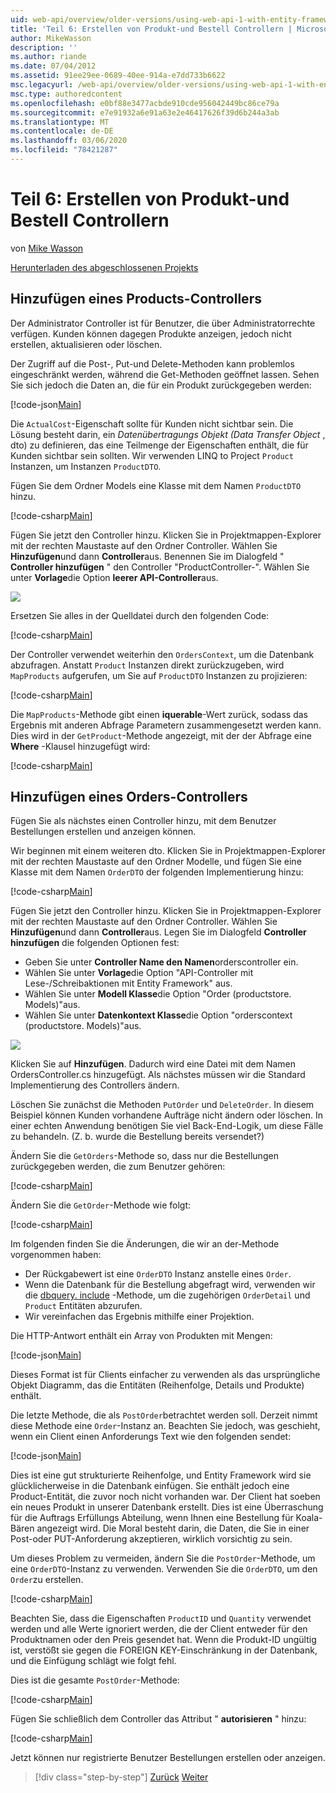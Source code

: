 ```yaml
---
uid: web-api/overview/older-versions/using-web-api-1-with-entity-framework-5/using-web-api-with-entity-framework-part-6
title: 'Teil 6: Erstellen von Produkt-und Bestell Controllern | Microsoft-Dokumentation'
author: MikeWasson
description: ''
ms.author: riande
ms.date: 07/04/2012
ms.assetid: 91ee29ee-0689-40ee-914a-e7dd733b6622
msc.legacyurl: /web-api/overview/older-versions/using-web-api-1-with-entity-framework-5/using-web-api-with-entity-framework-part-6
msc.type: authoredcontent
ms.openlocfilehash: e0bf88e3477acbde910cde956042449bc86ce79a
ms.sourcegitcommit: e7e91932a6e91a63e2e46417626f39d6b244a3ab
ms.translationtype: MT
ms.contentlocale: de-DE
ms.lasthandoff: 03/06/2020
ms.locfileid: "78421287"
---
```

# <a name="part-6-creating-product-and-order-controllers"></a>Teil 6: Erstellen von Produkt-und Bestell Controllern

von [Mike Wasson](https://github.com/MikeWasson)

[Herunterladen des abgeschlossenen Projekts](https://code.msdn.microsoft.com/ASP-NET-Web-API-with-afa30545)

## <a name="add-a-products-controller"></a>Hinzufügen eines Products-Controllers

Der Administrator Controller ist für Benutzer, die über Administratorrechte verfügen. Kunden können dagegen Produkte anzeigen, jedoch nicht erstellen, aktualisieren oder löschen.

Der Zugriff auf die Post-, Put-und Delete-Methoden kann problemlos eingeschränkt werden, während die Get-Methoden geöffnet lassen. Sehen Sie sich jedoch die Daten an, die für ein Produkt zurückgegeben werden:

[!code-json[Main](using-web-api-with-entity-framework-part-6/samples/sample1.json?highlight=1)]

Die `ActualCost`-Eigenschaft sollte für Kunden nicht sichtbar sein. Die Lösung besteht darin, ein *Datenübertragungs Objekt (Data Transfer Object* , dto) zu definieren, das eine Teilmenge der Eigenschaften enthält, die für Kunden sichtbar sein sollten. Wir verwenden LINQ to Project `Product` Instanzen, um Instanzen `ProductDTO`.

Fügen Sie dem Ordner Models eine Klasse mit dem Namen `ProductDTO` hinzu.

[!code-csharp[Main](using-web-api-with-entity-framework-part-6/samples/sample2.cs)]

Fügen Sie jetzt den Controller hinzu. Klicken Sie in Projektmappen-Explorer mit der rechten Maustaste auf den Ordner Controller. Wählen Sie **Hinzufügen**und dann **Controller**aus. Benennen Sie im Dialogfeld " **Controller hinzufügen** " den Controller &quot;ProductController-&quot;. Wählen Sie unter **Vorlage**die Option **leerer API-Controller**aus.

![](using-web-api-with-entity-framework-part-6/_static/image1.png)

Ersetzen Sie alles in der Quelldatei durch den folgenden Code:

[!code-csharp[Main](using-web-api-with-entity-framework-part-6/samples/sample3.cs)]

Der Controller verwendet weiterhin den `OrdersContext`, um die Datenbank abzufragen. Anstatt `Product` Instanzen direkt zurückzugeben, wird `MapProducts` aufgerufen, um Sie auf `ProductDTO` Instanzen zu projizieren:

[!code-csharp[Main](using-web-api-with-entity-framework-part-6/samples/sample4.cs?highlight=1)]

Die `MapProducts`-Methode gibt einen **iquerable**-Wert zurück, sodass das Ergebnis mit anderen Abfrage Parametern zusammengesetzt werden kann. Dies wird in der `GetProduct`-Methode angezeigt, mit der der Abfrage eine **Where** -Klausel hinzugefügt wird:

[!code-csharp[Main](using-web-api-with-entity-framework-part-6/samples/sample5.cs?highlight=2)]

## <a name="add-an-orders-controller"></a>Hinzufügen eines Orders-Controllers

Fügen Sie als nächstes einen Controller hinzu, mit dem Benutzer Bestellungen erstellen und anzeigen können.

Wir beginnen mit einem weiteren dto. Klicken Sie in Projektmappen-Explorer mit der rechten Maustaste auf den Ordner Modelle, und fügen Sie eine Klasse mit dem Namen `OrderDTO` der folgenden Implementierung hinzu:

[!code-csharp[Main](using-web-api-with-entity-framework-part-6/samples/sample6.cs)]

Fügen Sie jetzt den Controller hinzu. Klicken Sie in Projektmappen-Explorer mit der rechten Maustaste auf den Ordner Controller. Wählen Sie **Hinzufügen**und dann **Controller**aus. Legen Sie im Dialogfeld **Controller hinzufügen** die folgenden Optionen fest:

- Geben Sie unter **Controller Name den Namen**orderscontroller ein.
- Wählen Sie unter **Vorlage**die Option "API-Controller mit Lese-/Schreibaktionen mit Entity Framework" aus.
- Wählen Sie unter **Modell Klasse**die Option &quot;Order (productstore. Models)&quot;aus.
- Wählen Sie unter **Datenkontext Klasse**die Option &quot;orderscontext (productstore. Models)&quot;aus.

![](using-web-api-with-entity-framework-part-6/_static/image2.png)

Klicken Sie auf **Hinzufügen**. Dadurch wird eine Datei mit dem Namen OrdersController.cs hinzugefügt. Als nächstes müssen wir die Standard Implementierung des Controllers ändern.

Löschen Sie zunächst die Methoden `PutOrder` und `DeleteOrder`. In diesem Beispiel können Kunden vorhandene Aufträge nicht ändern oder löschen. In einer echten Anwendung benötigen Sie viel Back-End-Logik, um diese Fälle zu behandeln. (Z. b. wurde die Bestellung bereits versendet?)

Ändern Sie die `GetOrders`-Methode so, dass nur die Bestellungen zurückgegeben werden, die zum Benutzer gehören:

[!code-csharp[Main](using-web-api-with-entity-framework-part-6/samples/sample7.cs)]

Ändern Sie die `GetOrder`-Methode wie folgt:

[!code-csharp[Main](using-web-api-with-entity-framework-part-6/samples/sample8.cs)]

Im folgenden finden Sie die Änderungen, die wir an der-Methode vorgenommen haben:

- Der Rückgabewert ist eine `OrderDTO` Instanz anstelle eines `Order`.
- Wenn die Datenbank für die Bestellung abgefragt wird, verwenden wir die [dbquery. include](https://msdn.microsoft.com/library/gg696395) -Methode, um die zugehörigen `OrderDetail` und `Product` Entitäten abzurufen.
- Wir vereinfachen das Ergebnis mithilfe einer Projektion.

Die HTTP-Antwort enthält ein Array von Produkten mit Mengen:

[!code-json[Main](using-web-api-with-entity-framework-part-6/samples/sample9.json)]

Dieses Format ist für Clients einfacher zu verwenden als das ursprüngliche Objekt Diagramm, das die Entitäten (Reihenfolge, Details und Produkte) enthält.

Die letzte Methode, die als `PostOrder`betrachtet werden soll. Derzeit nimmt diese Methode eine `Order`-Instanz an. Beachten Sie jedoch, was geschieht, wenn ein Client einen Anforderungs Text wie den folgenden sendet:

[!code-json[Main](using-web-api-with-entity-framework-part-6/samples/sample10.json)]

Dies ist eine gut strukturierte Reihenfolge, und Entity Framework wird sie glücklicherweise in die Datenbank einfügen. Sie enthält jedoch eine Product-Entität, die zuvor noch nicht vorhanden war. Der Client hat soeben ein neues Produkt in unserer Datenbank erstellt. Dies ist eine Überraschung für die Auftrags Erfüllungs Abteilung, wenn Ihnen eine Bestellung für Koala-Bären angezeigt wird. Die Moral besteht darin, die Daten, die Sie in einer Post-oder PUT-Anforderung akzeptieren, wirklich vorsichtig zu sein.

Um dieses Problem zu vermeiden, ändern Sie die `PostOrder`-Methode, um eine `OrderDTO`-Instanz zu verwenden. Verwenden Sie die `OrderDTO`, um den `Order`zu erstellen.

[!code-csharp[Main](using-web-api-with-entity-framework-part-6/samples/sample11.cs)]

Beachten Sie, dass die Eigenschaften `ProductID` und `Quantity` verwendet werden und alle Werte ignoriert werden, die der Client entweder für den Produktnamen oder den Preis gesendet hat. Wenn die Produkt-ID ungültig ist, verstößt sie gegen die FOREIGN KEY-Einschränkung in der Datenbank, und die Einfügung schlägt wie folgt fehl.

Dies ist die gesamte `PostOrder`-Methode:

[!code-csharp[Main](using-web-api-with-entity-framework-part-6/samples/sample12.cs)]

Fügen Sie schließlich dem Controller das Attribut " **autorisieren** " hinzu:

[!code-csharp[Main](using-web-api-with-entity-framework-part-6/samples/sample13.cs)]

Jetzt können nur registrierte Benutzer Bestellungen erstellen oder anzeigen.

> [!div class="step-by-step"]
> [Zurück](using-web-api-with-entity-framework-part-5.md)
> [Weiter](using-web-api-with-entity-framework-part-7.md)
